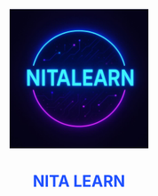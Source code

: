 <div align='center'>
  <img src='./photo.jpg' width='250px'/>

  <h1 style='color:#1F51FF'>NITA LEARN</h1>
</div>
